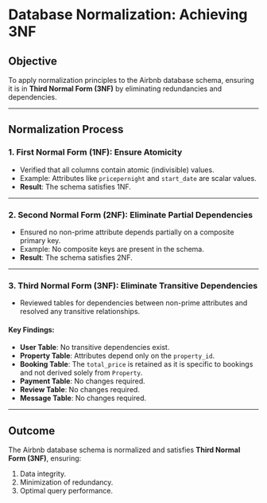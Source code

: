 # Database Normalization: Achieving 3NF  

## Objective  
To apply normalization principles to the Airbnb database schema, ensuring it is in **Third Normal Form (3NF)** by eliminating redundancies and dependencies.  

---

## Normalization Process  

### 1. First Normal Form (1NF): Ensure Atomicity  
- Verified that all columns contain atomic (indivisible) values.  
- Example: Attributes like `pricepernight` and `start_date` are scalar values.  
- **Result**: The schema satisfies 1NF.  

---

### 2. Second Normal Form (2NF): Eliminate Partial Dependencies  
- Ensured no non-prime attribute depends partially on a composite primary key.  
- Example: No composite keys are present in the schema.  
- **Result**: The schema satisfies 2NF.  

---

### 3. Third Normal Form (3NF): Eliminate Transitive Dependencies  
- Reviewed tables for dependencies between non-prime attributes and resolved any transitive relationships.  

#### Key Findings:  
- **User Table**: No transitive dependencies exist.  
- **Property Table**: Attributes depend only on the `property_id`.  
- **Booking Table**: The `total_price` is retained as it is specific to bookings and not derived solely from `Property`.  
- **Payment Table**: No changes required.  
- **Review Table**: No changes required.  
- **Message Table**: No changes required.  

---

## Outcome  
The Airbnb database schema is normalized and satisfies **Third Normal Form (3NF)**, ensuring:  
1. Data integrity.  
2. Minimization of redundancy.  
3. Optimal query performance.  


